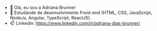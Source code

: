 - 👋 Olá, eu sou a Adriana Brunner
- 🌱 Estudande de desenvolvimento Front-end (HTML, CSS, JavaScript, NodeJs, Angular, TypeScript, ReactJS).
- 📫 Linkedin: https://www.linkedin.com/in/adriana-dias-brunner/

<!---
adrianabrunner/adrianabrunner is a ✨ special ✨ repository because its `README.md` (this file) appears on your GitHub profile.
You can click the Preview link to take a look at your changes.
--->
